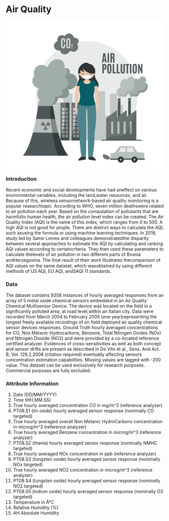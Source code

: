 # Air Quality 

![](https://github.com/ShivankUdayawal/Machine-Learning-Projectcs/blob/main/Air%20Quality/image.jpg)

### Introduction
Recent economic and social developments have had aneffect on various environmental variables, including the land,water resources, and air. Because of this, wireless sensornetwork-based air quality monitoring is a popular researchtopic. According to WHO, seven million deathswere related to air pollution each year. Based on the computation of pollutants that are harmfulto human health, the air pollution level index can be created. The Air Quality Index (AQI) is the name of this index, which ranges from 0 to 500. A high AQI is not good for prople. There are distinct ways to calculate the AQI, such asusing the formula or using machine learning techniques. In 2018, study led by Samir Lemes and colleagues demonstratedthe disparity between several approaches to estimate the AQI by calculating and ranking AQI values according to certaincriteria. They then used these parameters to calculate thelevels of air pollution in two different parts of Bosnia andHerzegovina. The ﬁnal result of their work illustrates thecomparison of AQI values on the same dataset, which wasobtained by using different methods of US AQI, EU AQI, andSAQI 11 standards.

### Data
The dataset contains 9358 instances of hourly averaged responses from an array of 5 metal oxide chemical sensors embedded in an Air Quality Chemical Multisensor Device. The device was located on the field in a significantly polluted area, at road level,within an Italian city. Data were recorded from March 2004 to February 2005 (one year)representing the longest freely available recordings of on field deployed air quality chemical sensor devices responses. Ground Truth hourly averaged concentrations for CO, Non Metanic Hydrocarbons, Benzene, Total Nitrogen Oxides (NOx) and Nitrogen Dioxide (NO2)  and were provided by a co-located reference certified analyzer. Evidences of cross-sensitivities as well as both concept and sensor drifts are present as described in De Vito et al., Sens. And Act. B, Vol. 129,2,2008 (citation required) eventually affecting sensors concentration estimation capabilities. Missing values are tagged with -200 value.
This dataset can be used exclusively for research purposes. Commercial purposes are fully excluded.

### Attribute Information
1.  Date (DD/MM/YYYY)
2.  Time (HH.MM.SS)
3.  True hourly averaged concentration CO in mg/m^3 (reference analyzer)
4.  PT08.S1 (tin oxide) hourly averaged sensor response (nominally CO targeted)
5.  True hourly averaged overall Non Metanic HydroCarbons concentration in microg/m^3 (reference analyzer)
6.  True hourly averaged Benzene concentration in microg/m^3 (reference analyzer)
7.  PT08.S2 (titania) hourly averaged sensor response (nominally NMHC targeted)
8.  True hourly averaged NOx concentration in ppb (reference analyzer)
9.  PT08.S3 (tungsten oxide) hourly averaged sensor response (nominally NOx targeted)
10. True hourly averaged NO2 concentration in microg/m^3 (reference analyzer)
11. PT08.S4 (tungsten oxide) hourly averaged sensor response (nominally NO2 targeted)
12. PT08.S5 (indium oxide) hourly averaged sensor response (nominally O3 targeted)
13. Temperature in Â°C
14. Relative Humidity (%)
15. AH Absolute Humidity


